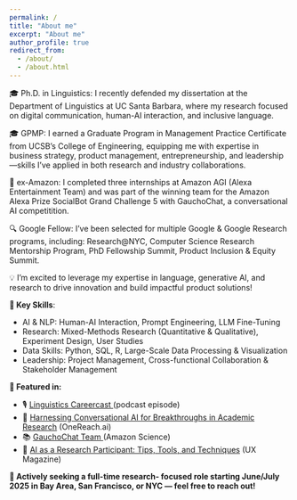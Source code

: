 ```yaml
---
permalink: /
title: "About me"
excerpt: "About me"
author_profile: true
redirect_from: 
  - /about/
  - /about.html
---
```


🎓 Ph.D. in Linguistics: I recently defended my dissertation at the Department of Linguistics at UC Santa Barbara, where my research focused on digital communication, human-AI interaction, and inclusive language. 

🎓 GPMP: I earned a Graduate Program in Management Practice Certificate from UCSB’s College of Engineering, equipping me with expertise in business strategy, product management, entrepreneurship, and leadership—skills I’ve applied in both research and industry collaborations.

🤖 ex-Amazon: I completed three internships at Amazon AGI (Alexa Entertainment Team) and was part of the winning team for the Amazon Alexa Prize SocialBot Grand Challenge 5 with GauchoChat, a conversational AI competitition.

🔍 Google Fellow: I’ve been selected for multiple Google & Google Research programs, including: Research@NYC, Computer Science Research Mentorship Program, PhD Fellowship Summit, Product Inclusion & Equity Summit.

💡 I’m excited to leverage my expertise in language, generative AI, and research to drive innovation and build impactful product solutions!

**💼 Key Skills**:

* AI & NLP: Human-AI Interaction, Prompt Engineering, LLM Fine-Tuning
* Research: Mixed-Methods Research (Quantitative & Qualitative), Experiment Design, User Studies
* Data Skills: Python, SQL, R, Large-Scale Data Processing & Visualization
* Leadership: Project Management, Cross-functional Collaboration & Stakeholder Management

**📢 Featured in:** 

* 🎙️ <a href="https://www.linguisticscareercast.com/podcast/episode-38-marina-zhukova/"> Linguistics Careercast </a> (podcast episode)
* 📝 <a href="https://onereach.ai/harnessing-conversational-ai-for-breakthroughs-in-academic-research/">Harnessing Conversational AI for Breakthroughs in Academic Research</a> (OneReach.ai)
* 📚 <a href="https://www.amazon.science/alexa-prize/teams/gauchochat-2022"> GauchoChat Team </a> (Amazon Science)
* 🧠 <a href="https://uxmag.com/articles/ai-as-a-research-participant-tips-tools-and-techniques"> AI as a Research Participant: Tips, Tools, and Techniques</a> (UX Magazine)

**🚀 Actively seeking a full-time research- focused role starting June/July 2025 in Bay Area, San Francisco, or NYC — feel free to reach out!**










